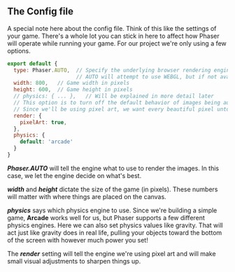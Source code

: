 ## The Config file

A special note here about the config file. Think of this like the settings of your game. There's a whole lot you can stick in here to affect how Phaser will operate while running your game. For our project we're only using a few options.

```js
export default {
  type: Phaser.AUTO,  // Specify the underlying browser rendering engine (AUTO, CANVAS, WEBGL)
                      // AUTO will attempt to use WEBGL, but if not available it'll default to CANVAS
  width: 800,   // Game width in pixels
  height: 600,  // Game height in pixels
  // physics: { ... },   // Will be explained in more detail later
  // This option is to turn off the default behavior of images being automatically sharpened.
  // Since we'll be using pixel art, we want every beautiful pixel untouched!
  render: {
    pixelArt: true,
  },
  physics: {
    default: 'arcade'
  }
}
```

**_Phaser.AUTO_** will tell the engine what to use to render the images. In this case, we let the engine decide on what's best.

**_width_** and **_height_** dictate the size of the game (in pixels). These numbers will matter with where things are placed on the canvas.

**_physics_** says which physics engine to use. Since we're building a simple game, **Arcade** works well for us, but Phaser supports a few different physics engines. Here we can also set physics values like gravity. That will act just like gravity does in real life, pulling your objects toward the bottom of the screen with however much power you set!

The **_render_** setting will tell the engine we're using pixel art and will make small visual adjustments to sharpen things up.

